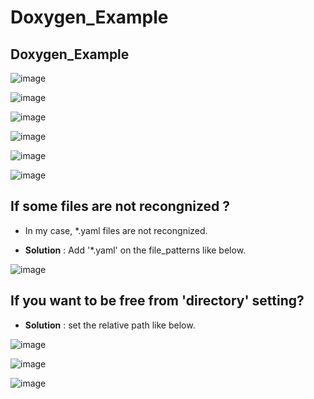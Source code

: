 # Doxygen_Example

## Doxygen_Example


![image](https://user-images.githubusercontent.com/71545160/200973424-c2aafea1-df89-45ad-9ad2-713716ff174f.png)

![image](https://user-images.githubusercontent.com/71545160/200973442-c23ac53f-541a-483b-8a86-76f31af7a125.png)

![image](https://user-images.githubusercontent.com/71545160/200973480-70efeb86-87ab-4166-92c4-270ca895fcf3.png)

![image](https://user-images.githubusercontent.com/71545160/200973532-39713ddb-a303-4c48-825f-e5d27627b68f.png)

![image](https://user-images.githubusercontent.com/71545160/200973569-9487e5c9-7d91-452c-adae-90060bcbb066.png)

![image](https://user-images.githubusercontent.com/71545160/200973585-be93f5b6-fa07-486d-a644-eceb355abaae.png)

## If some files are not recongnized ? 
 - In my case, *.yaml files are not recongnized.
 
 - **Solution** : Add '*.yaml' on the file_patterns like below. 
 
![image](https://user-images.githubusercontent.com/71545160/219934165-8f60db5b-06ea-4fff-a620-85e415573ede.png)

## If you want to be free from 'directory' setting? 

 - **Solution** : set the relative path like below.
 
 ![image](https://user-images.githubusercontent.com/71545160/219934261-ce5e1368-2ac1-4453-a64a-6677009d897a.png)

 ![image](https://user-images.githubusercontent.com/71545160/219934273-f5f1e2a0-1d4b-4bfa-839f-769ca2f867ee.png)

 ![image](https://user-images.githubusercontent.com/71545160/219934278-8c4cdffe-46e7-4d51-adfe-93bb7ed6a112.png)
